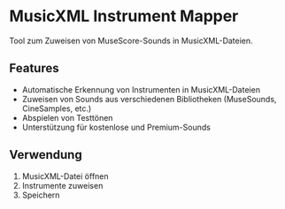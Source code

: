 # MusicXML Instrument Mapper

Tool zum Zuweisen von MuseScore-Sounds in MusicXML-Dateien.

## Features
- Automatische Erkennung von Instrumenten in MusicXML-Dateien
- Zuweisen von Sounds aus verschiedenen Bibliotheken (MuseSounds, CineSamples, etc.)
- Abspielen von Testtönen
- Unterstützung für kostenlose und Premium-Sounds

## Verwendung
1. MusicXML-Datei öffnen
2. Instrumente zuweisen
3. Speichern